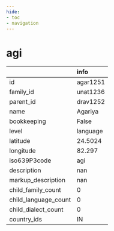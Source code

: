 ```yaml
---
hide:
- toc
- navigation
---
```

# agi
|                      | info     |
|:---------------------|:---------|
| id                   | agar1251 |
| family_id            | unat1236 |
| parent_id            | drav1252 |
| name                 | Agariya  |
| bookkeeping          | False    |
| level                | language |
| latitude             | 24.5024  |
| longitude            | 82.297   |
| iso639P3code         | agi      |
| description          | nan      |
| markup_description   | nan      |
| child_family_count   | 0        |
| child_language_count | 0        |
| child_dialect_count  | 0        |
| country_ids          | IN       |